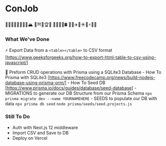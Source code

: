 # ConJob
🐐🦄🐫🦅🦢🌲🍇🍄🏔️	🏰⛩️🌈🏆🎯
🚚🚧🛑🚦🛢️	🚊🛴✈️🚀☀️🌛⚡🔥🌊

### What We've Done
⚡ Export Data from a ```<table></table>``` to CSV format [https://www.geeksforgeeks.org/how-to-export-html-table-to-csv-using-javascript/]

🦄 Preform CRUD operations with Prisma using a SQLite3 Database
    - How To Prisma with SQLite3 [https://www.freecodecamp.org/news/build-nodejs-database-using-prisma-orm/]
    - How To Seed DB [https://www.prisma.io/docs/guides/database/seed-database]
    - MIGRATIONS to generate our DB Structure from our Prisma Schema 
      ```npx prisma migrate dev --name YOURNAMEHERE```
    - SEEDS to populate our DB with data 
      ```npx prisma db seed```
      ```node prisma/seeds/seed.projects.js```

### Still To Do
- Auth with Next.js 12 middleware
- Import CSV and Save to DB
- Deploy on Vercel

